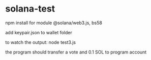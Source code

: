 # solana-test
npm install 
for module @solana/web3.js, bs58

add keypair.json to wallet folder

to watch the output: node test3.js

the program should transfer a vote and 0.1 SOL to program account

